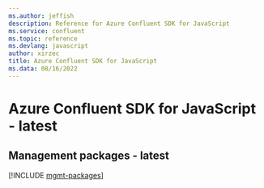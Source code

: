 ```yaml
---
ms.author: jeffish
description: Reference for Azure Confluent SDK for JavaScript
ms.service: confluent
ms.topic: reference
ms.devlang: javascript
author: xirzec
title: Azure Confluent SDK for JavaScript
ms.data: 08/16/2022
---
```

# Azure Confluent SDK for JavaScript - latest

## Management packages - latest
[!INCLUDE [mgmt-packages](confluent-mgmt-index.md)]